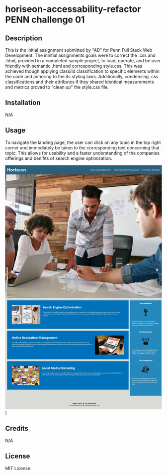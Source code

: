 # horiseon-accessability-refactor PENN challenge 01

## Description

This is the initial assignment submitted by "AD" for Penn Full Stack Web Development. The innitial assignments goals were to correct the .css and .html, provided in a completed sample project, to load, operate, and be user friendly with semantic .html and corresponding style.css. This was achieved though applying class/id classification to specific elements within the code and adhering to the its styling laws. Additionally, condensing .css classifications and their attributes if they shared identical measurements and metrics proved to "clean up" the style.css file.

## Installation

N/A

## Usage

To navigate the landing page, the user can click on any topic in the top right corner and immediately be taken to the corresponding text concerning that topic. This allows for usability and a faster understanding of the companies offerings and benifits of search engine optimization.

 ![screenshot of finished webpage](./assets/images/Final%20first%20assignment%2001.jpg))

## Credits

N/A

## License

MIT License
